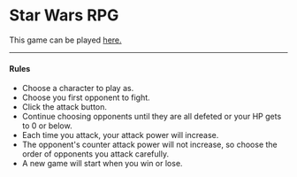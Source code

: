 # Star Wars RPG

This game can be played [here.](https://britaramsay.github.io/Star-Wars-RPG/)

---
#### Rules
- Choose a character to play as.
- Choose you first opponent to fight.
- Click the attack button.
- Continue choosing opponents until they are all defeted or your HP gets to 0 or below.
- Each time you attack, your attack power will increase.
- The opponent's counter attack power will not increase, so choose the order of opponents you attack carefully.
- A new game will start when you win or lose.